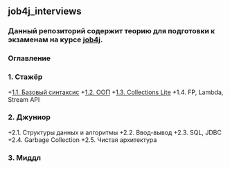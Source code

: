 ## job4j_interviews
### Данный репозиторий содержит теорию для подготовки к экзаменам на курсе [job4j](https://www.job4j.ru/).
### Оглавление
### 1. Стажёр
+[1.1. Базовый синтаксис](https://github.com/shaporen/job4j_interviews/blob/main/Core.md)
+[1.2. ООП](https://github.com/shaporen/job4j_interviews/blob/main/OOP.md)
+[1.3. Collections Lite](https://github.com/shaporen/job4j_interviews/blob/main/CollectionsLite.md)
+1.4. FP, Lambda, Stream API
### 2. Джуниор
+2.1. Структуры данных и алгоритмы
+2.2. Ввод-вывод
+2.3. SQL, JDBC
+2.4. Garbage Collection
+2.5. Чистая архитектура
### 3. Миддл
